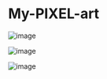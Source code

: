 # My-PIXEL-art
![image](https://github.com/Chapstick53/My-PIXEL-art/assets/131119052/41cebe63-a73f-42a3-b031-27d2cbcafbea)

![image](https://github.com/Chapstick53/My-PIXEL-art/assets/131119052/cf4c41f5-e9b8-4205-8113-062d51a825e4)

![image](https://github.com/Chapstick53/My-PIXEL-art/assets/131119052/47be20f8-461d-4f63-9b57-89e5efc4fd29)
